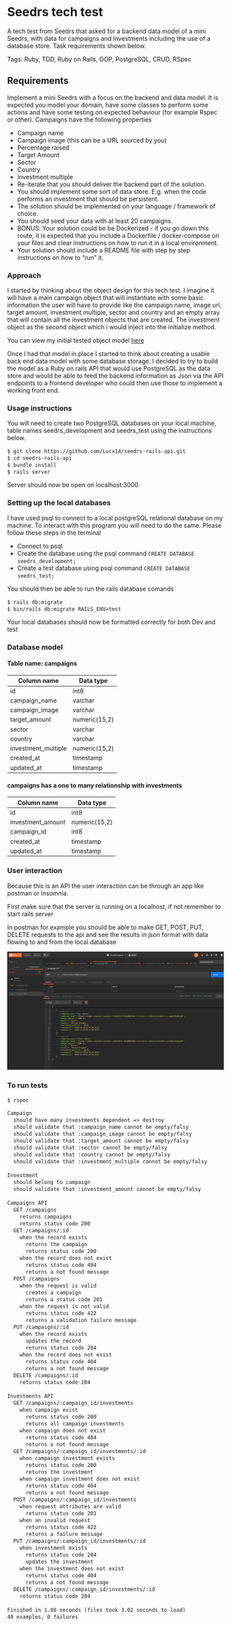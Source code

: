 # Seedrs tech test

A tech test from Seedrs that asked for a backend data model of a mini Seedrs, with data for campaigns and Investments including the use of a database store. Task requirements shown below.

Tags: Ruby, TDD, Ruby on Rails, OOP, PostgreSQL, CRUD, RSpec

## Requirements

Implement a mini Seedrs with a focus on the backend and data model. It is expected you model your domain, have some classes to perform some actions and have some testing on expected behaviour (for example Rspec or other).
Campaigns have the following properties

* Campaign name
* Campaign image (this can be a URL sourced by you)
* Percentage raised
* Target Amount
* Sector
* Country
* Investment multiple
* Re-iterate that you should deliver the backend part of the solution.
* You should implement some sort of data store. E.g. when the code performs an investment that
should be persistent.
* The solution should be implemented on your language / framework of choice.
* You should seed your data with at least 20 campaigns.
* BONUS: Your solution could be be Dockerized - if you go down this route, it is expected that
you include a Dockerfile / docker-compose on your files and clear instructions on how to run it
in a local environment.
* Your solution should include a README file with step by step instructions on how to “run” it.

### Approach

I started by thinking about the object design for this tech test. I imagine it will have a main campaign object that will instantiate with some basic information the user will have to provide like the campaign name, image url, target amount, investment multiple, sector and country and an empty array that will contain all the investment objects that are created. The investment object as the second object which i would inject into the initialize method.

You can view my initial tested object model [here](https://github.com/Lucx14/seedrs-object-model)

Once I had that model in place I started to think about creating a usable back end data model with some database storage. I decided to try to build the model as a Ruby on rails API that would use PostgreSQL as the data store and would be able to feed the backend information as Json via the API endpoints to a frontend developer who could then use those to implement a working front end.

### Usage instructions

You will need to create two PostgreSQL databases on your local machine, table names seedrs_development and seedrs_test using the instructions below.

```
$ git clone https://github.com/Lucx14/seedrs-rails-api.git
$ cd seedrs-rails-api
$ bundle install
$ rails server
```

Server should now be open on localhost:3000

### Setting up the local databases

I have used psql to connect to a local postgreSQL relational database on my machine. To interact with this program you will need to do the same. Please follow these steps in the terminal

* Connect to psql
* Create the database using the psql command `CREATE DATABASE seedrs_development;`
* Create a test database using psql command `CREATE DATABASE seedrs_test;`

You should then be able to run the rails database comands

```
$ rails db:migrate
$ bin/rails db:migrate RAILS_ENV=test
```

Your local databases should now be formatted correctly for both Dev and test

### Database model

#### Table name: campaigns

| Column name   |  Data type     |
| ------------- | -------------- |
| id            | int8           |
| campaign_name          | varchar   |
| campaign_image    | varchar      |
| target_amount | numeric(15,2) |
| sector | varchar |
| country | varchar |
| investment_multiple | numeric(15,2) |
| created_at | timestamp |
| updated_at | timestamp |

#### campaigns has a one to many relationship with investments

| Column name   |  Data type     |
| ------------- | -------------- |
| id            | int8           |
| investment_amount          | numeric(15,2)   |
| campaign_id    | int8      |
| created_at | timestamp |
| updated_at | timestamp |

### User interaction

Because this is an API the user interaction can be through an app like postman or insomnia.

First make sure that the server is running on a localhost, if not remember to start rails server

In postman for example you should be able to make GET, POST, PUT, DELETE requests to the api and see the results in json format with data flowing to and from the local database

<p align="center"><img src="./public/Screenshot_postman.png"/></p>

### To run tests

```
$ rspec
```

```
Campaign
  should have many investments dependent => destroy
  should validate that :campaign_name cannot be empty/falsy
  should validate that :campaign_image cannot be empty/falsy
  should validate that :target_amount cannot be empty/falsy
  should validate that :sector cannot be empty/falsy
  should validate that :country cannot be empty/falsy
  should validate that :investment_multiple cannot be empty/falsy

Investment
  should belong to campaign
  should validate that :investment_amount cannot be empty/falsy

Campaigns API
  GET /campaigns
    returns campaigns
    returns status code 200
  GET /campaigns/:id
    when the record exists
      returns the campaign
      returns status code 200
    when the record does not exist
      returns status code 404
      returns a not found message
  POST /campaigns
    when the request is valid
      creates a campaign
      returns a status code 201
    when the request is not valid
      returns status code 422
      returns a validation failure message
  PUT /campaigns/:id
    when the record exists
      updates the record
      returns status code 204
    when the record does not exist
      returns status code 404
      returns a not found message
  DELETE /campaigns/:id
    returns status code 204

Investments API
  GET /campaigns/:campaign_id/investments
    when campaign exist
      returns status code 200
      returns all campaign investments
    when campaign does not exist
      returns status code 404
      returns a not found message
  GET /campaigns/:campaign_id/investments/:id
    when campaign investment exists
      returns status code 200
      returns the investment
    when campaign investment does not exist
      returns status code 404
      returns a not found message
  POST /campaigns/:campaign_id/investments
    when request attributes are valid
      returns status code 201
    when an invalid request
      returns status code 422
      returns a failure message
  PUT /campaigns/:campaign_id/investments/:id
    when investment exists
      returns status code 204
      updates the investment
    when the investment does not exist
      returns status code 404
      returns a not found message
  DELETE /campaigns/:campaign_id/investments/:id
    returns status code 204

Finished in 1.88 seconds (files took 3.02 seconds to load)
40 examples, 0 failures
```
